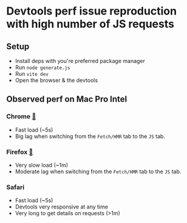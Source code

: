 # Devtools perf issue reproduction with high number of JS requests

## Setup

- Install deps with you're preferred package manager
- Run `node generate.js`
- Run `vite dev`
- Open the browser & the devtools


## Observed perf on Mac Pro Intel

### Chrome [🐞](https://bugs.chromium.org/p/chromium/issues/detail?id=1457783)

- Fast load (~5s)
- Big lag when switching from the `Fetch/HMR` tab to the `JS` tab.

### Firefox [🐞](https://bugzilla.mozilla.org/show_bug.cgi?id=1840284)

- Very slow load (~1m)
- Moderate lag when switching from the `Fetch/HMR` tab to the `JS` tab.

### Safari

- Fast load (~5s)
- Devtools very responsive at any time
- Very long to get details on requests (>1m)
